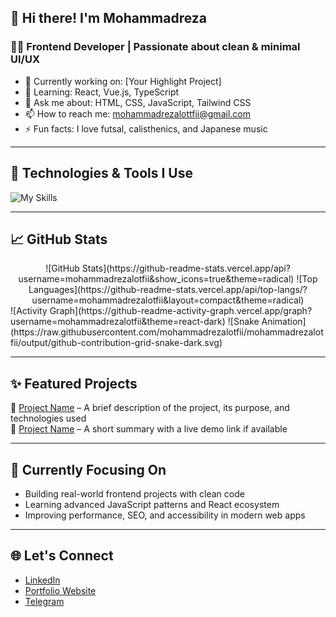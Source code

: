 ## 👋 Hi there! I'm Mohammadreza

### 👨‍💻 Frontend Developer | Passionate about clean & minimal UI/UX

- 🔭 Currently working on: [Your Highlight Project]
- 🌱 Learning: React, Vue.js, TypeScript
- 💬 Ask me about: HTML, CSS, JavaScript, Tailwind CSS
- 📫 How to reach me: [mohammadrezalottfii@gmail.com](mailto:mohammadrezalottfii@gmail.com)
- ⚡ Fun facts: I love futsal, calisthenics, and Japanese music

---

## 🧰 Technologies & Tools I Use
![My Skills](https://skillicons.dev/icons?i=html,css,js,react,vue,ts,tailwind,bootstrap,git,github,vscode,figma)

---

## 📈 GitHub Stats
<div align="center">
  ![GitHub Stats](https://github-readme-stats.vercel.app/api?username=mohammadrezalotfii&show_icons=true&theme=radical)
  ![Top Languages](https://github-readme-stats.vercel.app/api/top-langs/?username=mohammadrezalotfii&layout=compact&theme=radical)
</div>
![Activity Graph](https://github-readme-activity-graph.vercel.app/graph?username=mohammadrezalotfii&theme=react-dark)
![Snake Animation](https://raw.githubusercontent.com/mohammadrezalotfii/mohammadrezalotfii/output/github-contribution-grid-snake-dark.svg)

---

## ✨ Featured Projects
🔹 [Project Name](#) – A brief description of the project, its purpose, and technologies used  
🔹 [Project Name](#) – A short summary with a live demo link if available  

---

## 🧠 Currently Focusing On
- Building real-world frontend projects with clean code
- Learning advanced JavaScript patterns and React ecosystem
- Improving performance, SEO, and accessibility in modern web apps

---

## 🌐 Let's Connect
- [LinkedIn](https://www.linkedin.com/in/mohammadreza-lottfi/)
- [Portfolio Website](#)
- [Telegram](#)
